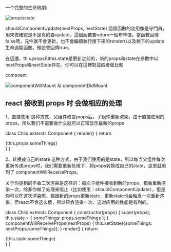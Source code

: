 一个完整的生命周期:

![props\state](https://tva1.sinaimg.cn/large/007S8ZIlgy1gib8grikbdj313o0bwtb1.jpg)



shouldComponentUpdate(nextProps, nextState)
這個函數的功用像是守門員，用來做確認是不是真的要update。這個函數要return一個布林值。當函數回傳false時，元件就不會更新，也不會繼續執行接下來的render()以及剩下的update生命週期函數。預設會回傳true。

在這邊，this.props和this.state是更新之前的，新的props和state在參數中以nextProps和nextState存在。你可以在這裡對這四者做比較


compoent

![componentWillMount 与 componentDidMount](https://tva1.sinaimg.cn/large/007S8ZIlgy1gib8wzhs04j30mf0n6t9u.jpg)



## react 接收到 props 时  会做相应的处理

1、直接使用
这种方式，父组件改变props后，子组件重新渲染，由于直接使用的props，所以我们不需要做什么就可以正常显示最新的props

class Child extends Component {
    render() {
        return <div>{this.props.someThings}</div>
    }
}

2、转换成自己的state
这种方式，由于我们使用的是state，所以每当父组件每次重新传递props时，我们需要重新处理下，将props转换成自己的state，这里就用到了 componentWillReceiveProps。

关于你提到的不会二次渲染是这样的：每次子组件接收到新的props，都会重新渲染一次，除非你做了处理来阻止（比如使用：shouldComponentUpdate），但是你可以在这次渲染前，根据新的props更新state，更新state也会触发一次重新渲染，但react不会这么傻，所以只会渲染一次，这对应用的性能是有利的。

class Child extends Component {
    constructor(props) {
        super(props);
        this.state = {
            someThings: props.someThings
        };
    }
    componentWillReceiveProps(nextProps) {
        this.setState({someThings: nextProps.someThings});
    }
    render() {
        return <div>{this.state.someThings}</div>
    }
}